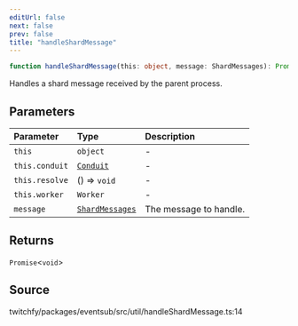 ```yaml
---
editUrl: false
next: false
prev: false
title: "handleShardMessage"
---
```


```ts
function handleShardMessage(this: object, message: ShardMessages): Promise<void>
```

Handles a shard message received by the parent process.

## Parameters

| Parameter | Type | Description |
| :------ | :------ | :------ |
| `this` | `object` | - |
| `this.conduit` | [`Conduit`](/api/eventsub/classes/conduit/) | - |
| `this.resolve` | () => `void` | - |
| `this.worker` | `Worker` | - |
| `message` | [`ShardMessages`](/api/eventsub/type-aliases/shardmessages/) | The message to handle. |

## Returns

`Promise`\<`void`\>

## Source

twitchfy/packages/eventsub/src/util/handleShardMessage.ts:14
